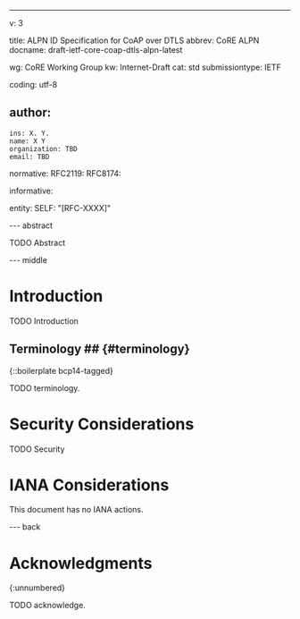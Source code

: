 ---
v: 3

title: ALPN ID Specification for CoAP over DTLS
abbrev: CoRE ALPN
docname: draft-ietf-core-coap-dtls-alpn-latest

wg: CoRE Working Group
kw: Internet-Draft
cat: std
submissiontype: IETF

coding: utf-8

author:
 -
    ins: X. Y.
    name: X Y
    organization: TBD
    email: TBD

normative:
  RFC2119:
  RFC8174:

informative:


entity:
  SELF: "[RFC-XXXX]"


--- abstract

TODO Abstract

--- middle

# Introduction

TODO Introduction

## Terminology ## {#terminology}

{::boilerplate bcp14-tagged}

TODO terminology.

# Security Considerations

TODO Security


# IANA Considerations

This document has no IANA actions.



--- back

# Acknowledgments
{:unnumbered}

TODO acknowledge.
